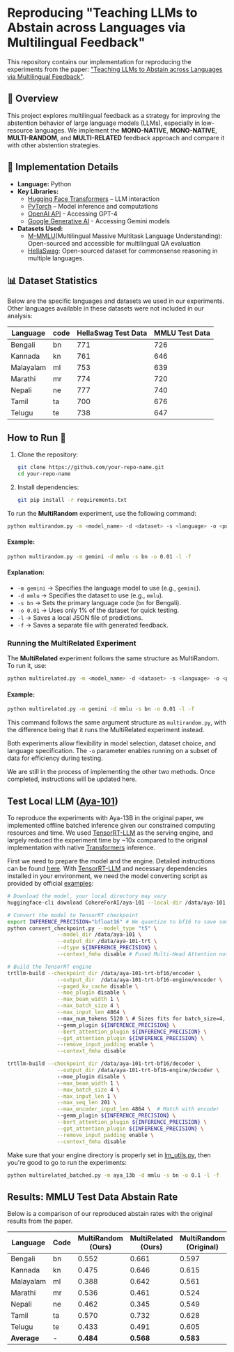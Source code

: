 # Reproducing "Teaching LLMs to Abstain across Languages via Multilingual Feedback"

This repository contains our implementation for reproducing the experiments from the paper:
["Teaching LLMs to Abstain across Languages via Multilingual Feedback"](https://arxiv.org/abs/2406.15948).

## 📌 Overview
This project explores multilingual feedback as a strategy for improving the abstention behavior of large language models (LLMs), especially in low-resource languages. We implement the **MONO-NATIVE**, **MONO-NATIVE**, **MULTI-RANDOM**, and **MULTI-RELATED** feedback approach and compare it with other abstention strategies.

## 🔧 Implementation Details
- **Language:** Python
- **Key Libraries:**
  - [Hugging Face Transformers](https://huggingface.co/docs/transformers/index) – LLM interaction
  - [PyTorch](https://pytorch.org/) – Model inference and computations
  - [OpenAI API](https://platform.openai.com/docs/) - Accessing GPT-4
  - [Google Generative AI](https://ai.google.dev/) - Accessing Gemini models
- **Datasets Used:**
  - [M-MMLU](https://github.com/nlp-uoregon/mlmm-evaluation)(Multilingual Massive Multitask Language Understanding): Open-sourced and accessible for multilingual QA evaluation
  - [HellaSwag](https://github.com/nlp-uoregon/mlmm-evaluation): Open-sourced dataset for commonsense reasoning in multiple languages.
  <!-- - [Belebele](https://huggingface.co/datasets/belebele): Multilingual reading comprehension dataset -->
## 📊 Dataset Statistics
Below are the specific languages and datasets we used in our experiments. Other languages available in these datasets were not included in our analysis:

| Language |  code   | HellaSwag Test Data | MMLU Test Data |
|----------|---------|---------------------|----------------|
| Bengali  |   bn    |       771           |     726        |
| Kannada  |   kn    |       761           |     646        |
| Malayalam|   ml    |       753           |     639        |
| Marathi  |   mr    |       774           |     720        |
| Nepali   |   ne    |       777           |     740        |
| Tamil    |   ta    |       700           |     676        |
| Telugu   |   te    |       738           |     647        |

## How to Run 🚀 
1. Clone the repository:
   ```bash
   git clone https://github.com/your-repo-name.git
   cd your-repo-name
2. Install dependencies:
   ```bash
   git pip install -r requirements.txt
To run the **MultiRandom** experiment, use the following command:
```bash
python multirandom.py -m <model_name> -d <dataset> -s <language> -o <portion> -l -f
```
#### Example:
```bash
python multirandom.py -m gemini -d mmlu -s bn -o 0.01 -l -f
```
#### Explanation:
- `-m gemini` → Specifies the language model to use (e.g., `gemini`).
- `-d mmlu` → Specifies the dataset to use (e.g., `mmlu`).
- `-s bn` → Sets the primary language code (`bn` for Bengali).
- `-o 0.01` → Uses only 1% of the dataset for quick testing.
- `-l` → Saves a local JSON file of predictions.
- `-f` → Saves a separate file with generated feedback.

### Running the MultiRelated Experiment
The **MultiRelated** experiment follows the same structure as MultiRandom. To run it, use:
```bash
python multirelated.py -m <model_name> -d <dataset> -s <language> -o <portion> -l -f
```
#### Example:
```bash
python multirelated.py -m gemini -d mmlu -s bn -o 0.01 -l -f
```
This command follows the same argument structure as `multirandom.py`, with the difference being that it runs the MultiRelated experiment instead.

Both experiments allow flexibility in model selection, dataset choice, and language specification. The `-o` parameter enables running on a subset of data for efficiency during testing.

We are still in the process of implementing the other two methods. Once completed, instructions will be updated here.

## Test Local LLM ([Aya-101](https://huggingface.co/CohereForAI/aya-101))

To reproduce the experiments with Aya-13B in the original paper, we implemented offline batched inference given our constrained computing resources and time. We used [TensorRT-LLM](https://github.com/NVIDIA/TensorRT-LLM) as the serving engine, and largely reduced the experiment time by ~10x compared to the original implementation with native [Transformers](https://github.com/huggingface/transformers) inference.

First we need to prepare the model and the engine. Detailed instructions can be found [here](https://github.com/NVIDIA/TensorRT-LLM/blob/main/examples/enc_dec/README.md). With [TensorRT-LLM](https://github.com/NVIDIA/TensorRT-LLM) and necessary dependencies installed in your environment, we need the model converting script as provided by official [examples](https://github.com/NVIDIA/TensorRT-LLM/blob/main/examples/enc_dec/convert_checkpoint.py): 
```bash
# Download the model, your local directory may vary
huggingface-cli download CohereForAI/aya-101 --local-dir /data/aya-101

# Convert the model to TensorRT checkpoint
export INFERENCE_PRECISION="bfloat16" # We quantize to bf16 to save some memory
python convert_checkpoint.py --model_type "t5" \
                --model_dir /data/aya-101 \
                --output_dir /data/aya-101-trt \
                --dtype ${INFERENCE_PRECISION} \
                --context_fmha disable # Fused Multi-Head Attention not supported for T5

# Build the TensorRT engine
trtllm-build --checkpoint_dir /data/aya-101-trt-bf16/encoder \
                --output_dir  /data/aya-101-trt-bf16-engine/encoder \
                --paged_kv_cache disable \
                --moe_plugin disable \
                --max_beam_width 1 \
                --max_batch_size 4 \
                --max_input_len 4864 \ 
                --max_num_tokens 5120 \ # Sizes fits for batch_size=4, max_new_tokens=200, single H100 serving
                --gemm_plugin ${INFERENCE_PRECISION} \
                --bert_attention_plugin ${INFERENCE_PRECISION} \
                --gpt_attention_plugin ${INFERENCE_PRECISION} \
                --remove_input_padding enable \
                --context_fmha disable

trtllm-build --checkpoint_dir /data/aya-101-trt-bf16/decoder \
                --output_dir /data/aya-101-trt-bf16-engine/decoder \ 
                --moe_plugin disable \
                --max_beam_width 1 \
                --max_batch_size 4 \
                --max_input_len 1 \
                --max_seq_len 201 \
                --max_encoder_input_len 4864 \  # Match with encoder
                --gemm_plugin ${INFERENCE_PRECISION} \
                --bert_attention_plugin ${INFERENCE_PRECISION} \
                --gpt_attention_plugin ${INFERENCE_PRECISION} \
                --remove_input_padding enable \
                --context_fmha disable
```
Make sure that your engine directory is properly set in [lm_utils.py](https://github.com/Nancy030721/M-abstainQA/blob/ecff080e96876b7e0d68682e1dcdc9f2966f7dec/lm_utils.py#L31), then you're good to go to run the experiments:
```bash
python multirelated_batched.py -m aya_13b -d mmlu -s bn -o 0.1 -l -f
```

## Results: MMLU Test Data Abstain Rate
Below is a comparison of our reproduced abstain rates with the original results from the paper.

| Language  | Code | MultiRandom (Ours) | MultiRelated (Ours) | MultiRandom (Original) | MultiRelated (Original) | Difference (MultiRelated) |
|-----------|------|--------------------|---------------------|------------------------|-------------------------|---------------------------|
| Bengali   | bn   | 0.552              | 0.661               | 0.597                  | 0.621                   | **+0.040**                |
| Kannada   | kn   | 0.475              | 0.646               | 0.615                  | 0.704                   | **-0.058**                |
| Malayalam | ml   | 0.388              | 0.642               | 0.561                  | 0.595                   | **+0.047**                |
| Marathi   | mr   | 0.536              | 0.461               | 0.524                  | 0.661                   | **-0.200**                |
| Nepali    | ne   | 0.462              | 0.345               | 0.549                  | 0.590                   | **-0.245**                |
| Tamil     | ta   | 0.570              | 0.732               | 0.628                  | 0.643                   | **+0.089**                |
| Telugu    | te   | 0.433              | 0.491               | 0.605                  | 0.628                   | **-0.137**                |
| **Average** | -  | **0.484**  | **0.568**          | **0.583**           | **0.635**   | **-0.067**
